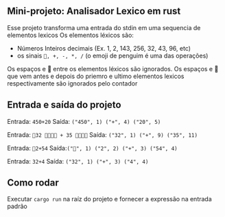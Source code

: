 ## Mini-projeto: Analisador Lexico em rust

Esse projeto transforma uma entrada do stdin em uma sequencia de elementos lexicos
Os elementos léxicos são:

- Números Inteiros decimais (Ex. 1, 2, 143, 256, 32, 43, 96, etc)
- os sinais ``🐧, +, -, *, /`` (o emoji de penguim é uma das operações)

Os espaços e 🦀 entre os elementos léxicos são ignorados. Os espaços e 🦀 que vem antes e depois do priemro e ultimo elementos lexicos respectivamente são ignorados pelo contador

## Entrada e saída do projeto

Entrada: ``450+20`` Saída: ``("450", 1) ("+", 4) ("20", 5)``

Entrada: ``🦀32 🦀🦀🦀🦀 + 35 🦀🦀🦀🦀`` Saída:        ``("32", 1) ("+", 9) ("35", 11) ``

Entrada: ``🐧2+54`` Saída:``("🐧", 1) ("2", 2) ("+", 3) ("54", 4)``

Entrada: ``32+4``   Saída:   ``("32", 1) ("+", 3) ("4", 4)``

## Como rodar

Executar ``cargo run`` na raíz do projeto e fornecer a expressão na entrada padrão